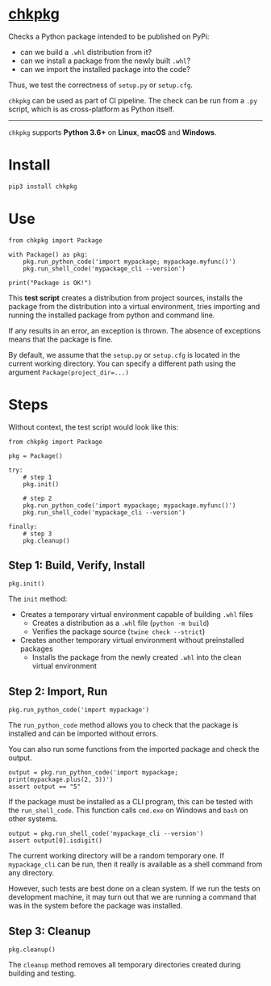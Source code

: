 # [chkpkg](https://github.com/rtmigo/chkpkg_py#readme)

Checks a Python package intended to be published on PyPi:

- can we build a `.whl` distribution from it?
- сan we install a package from the newly built `.whl`?
- can we import the installed package into the code?

Thus, we test the correctness of `setup.py` or `setup.cfg`.

`chkpkg` can be used as part of CI pipeline. The check can be run from a `.py`
script, which is as cross-platform as Python itself.

---

`chkpkg` supports **Python 3.6+** on **Linux**, **macOS** and **Windows**.

# Install

``` bash
pip3 install chkpkg
```

# Use

``` python3
from chkpkg import Package

with Package() as pkg:
    pkg.run_python_code('import mypackage; mypackage.myfunc()')
    pkg.run_shell_code('mypackage_cli --version')
    
print("Package is OK!")
```

This **test script** creates a distribution from project sources, installs the
package from the distribution into a virtual environment, tries importing and
running the installed package from python and command line.

If any results in an error, an exception is thrown. The absence of exceptions
means that the package is fine.

By default, we assume that the `setup.py` or `setup.cfg` is located in the
current working directory. You can specify a different path using the
argument `Package(project_dir=...)`

# Steps

Without context, the test script would look like this:

``` python3
from chkpkg import Package

pkg = Package()

try:
    # step 1
    pkg.init()
    
    # step 2   
    pkg.run_python_code('import mypackage; mypackage.myfunc()')
    pkg.run_shell_code('mypackage_cli --version')

finally:
    # step 3
    pkg.cleanup()    
```

## Step 1: Build, Verify, Install

``` python3
pkg.init()
```

The `init` method:

- Creates a temporary virtual environment capable of building `.whl` files
    - Creates a distribution as a `.whl` file (`python -m build`)
    - Verifies the package source (`twine check --strict`)
- Creates another temporary virtual environment without preinstalled packages
    - Installs the package from the newly created `.whl` into the clean virtual
      environment

## Step 2: Import, Run

``` python3
pkg.run_python_code('import mypackage')
```

The `run_python_code` method allows you to check that the package is installed
and can be imported without errors.

You can also run some functions from the imported package and check the output.

``` python3
output = pkg.run_python_code('import mypackage; print(mypackage.plus(2, 3))')
assert output == "5"
```

If the package must be installed as a CLI program, this can be tested with
the `run_shell_code`. This function calls `cmd.exe` on Windows and `bash`
on other systems.

``` python3
output = pkg.run_shell_code('mypackage_cli --version')
assert output[0].isdigit()
```

The current working directory will be a random temporary one. If `mypackage_cli`
can be run, then it really is available as a shell command from any directory.

However, such tests are best done on a clean system. If we run the tests on
development machine, it may turn out that we are running a command that was in
the system before the package was installed.

## Step 3: Cleanup

``` python3
pkg.cleanup()
```

The `cleanup` method removes all temporary directories created during building
and testing.

